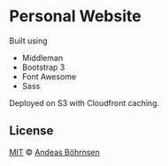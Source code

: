 # Personal Website

Built using

- Middleman
- Bootstrap 3
- Font Awesome
- Sass

Deployed on S3 with Cloudfront caching.

## License

[MIT](http://opensource.org/licenses/MIT) © [Andeas Böhrnsen](http://andreas.boehrnsen.de)
